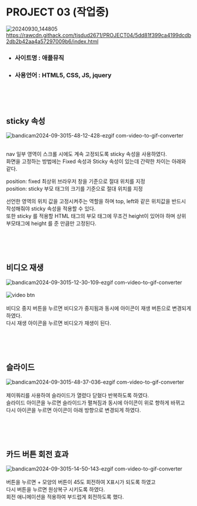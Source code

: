 # PROJECT 03 (작업중)
![20240930_144805](https://github.com/user-attachments/assets/5b17dce4-2039-4ccc-b998-a0a3a66702fc)<br/>
https://rawcdn.githack.com/tjsdud2671/PROJECT04/5dd81f399ca4199dcdb2db2b42aa4a57297009b6/index.html


+ ### 사이트명 : 애플뮤직
+ ### 사용언어 : HTML5, CSS, JS, jquery




<br/>
<br/>
<br/>



## sticky 속성

![bandicam2024-09-3015-48-12-428-ezgif com-video-to-gif-converter](https://github.com/user-attachments/assets/0af7db64-7ea7-4b49-a168-6d48599af46f)<br/><br/>

nav 일부 영역이 스크롤 시에도 계속 고정되도록 sticky 속성을 사용하였다.<br/>
화면을 고정하는 방법에는 Fixed 속성과 Sticky 속성이 있는데 간략한 차이는 아래와 같다.<br/>


position: fixed  최상위 브라우저 창을 기준으로 절대 위치를 지정<br/>
position: sticky 부모 태그의 크기를 기준으로 절대 위치를 지정


선언한 영역의 위치 값을 고정시켜주는 역할을 하며 top, left와 같은 위치값을 반드시 작성해줘야 sticky 속성을 적용할 수 있다.<br/>
또한 sticky 를 적용할 HTML 태그의 부모 태그에 무조건 height이 있어야 하며 상위 부모태그에 height 를 준 만큼만 고정된다.

<br/>
<br/>
<br/>

## 비디오 재생

![bandicam2024-09-3015-12-30-109-ezgif com-video-to-gif-converter](https://github.com/user-attachments/assets/2b542b08-30de-4290-aec0-633a921ed2a0)<br/><br/>
![video btn](https://github.com/user-attachments/assets/4a05f985-a0e5-4094-bbc9-2bda61875b00)<br/><br/>
비디오 중지 버튼을 누르면 비디오가 중지됨과 동시에 아이콘이 재생 버튼으로 변경되게 하였다.<br/>
다시 재생 아이콘을 누르면 비디오가 재생이 된다.

<br/>
<br/>
<br/>

## 슬라이드


![bandicam2024-09-3015-48-37-036-ezgif com-video-to-gif-converter](https://github.com/user-attachments/assets/3b6cf20c-dfdb-4451-9891-67da51f72c79)<br/><br/>
제이쿼리를 사용하여 슬라이드가 열렸다 닫혔다 반복하도록 하였다.<br/>
슬라이드 아이콘을 누르면 슬라이드가 펼쳐짐과 동시에 아이콘이 위로 향하게 바뀌고<br/>
다시 아이콘을 누르면 아이콘이 아래 방향으로 변경되게 하였다.

<br/>
<br/>
<br/>

## 카드 버튼 회전 효과
![bandicam2024-09-3015-14-50-143-ezgif com-video-to-gif-converter](https://github.com/user-attachments/assets/2a350706-c5f5-442d-905e-84e62d052552)<br/><br/>
버튼을 누르면 + 모양의 버튼이 45도 회전하여 X표시가 되도록 하였고<br/>
다시 버튼을 누르면 원상복구 시키도록 하였다.<br/>
회전 애니메이션을 적용하여 부드럽게 회전하도록 했다.

<br/>
<br/>
